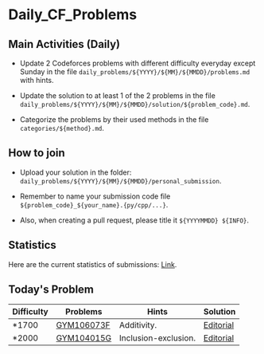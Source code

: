 # Daily_CF_Problems

## Main Activities (Daily)

- Update 2 Codeforces problems with different difficulty everyday except Sunday in the file `daily_problems/${YYYY}/${MM}/${MMDD}/problems.md` with hints.

- Update the solution to at least 1 of the 2 problems in the file `daily_problems/${YYYY}/${MM}/${MMDD}/solution/${problem_code}.md`.

- Categorize the problems by their used methods in the file `categories/${method}.md`.

## How to join

- Upload your solution in the folder: `daily_problems/${YYYY}/${MM}/${MMDD}/personal_submission`.

- Remember to name your submission code file `${problem_code}_${your_name}.{py/cpp/...}`.

- Also, when creating a pull request, please title it `${YYYYMMDD} ${INFO}`.

## Statistics

Here are the current statistics of submissions: [Link](https://yawn-sean.github.io/Daily_CF_Problems/#).

## Today's Problem

| Difficulty | Problems | Hints | Solution |
| ---------- | -------- | ----- | -------- |
| *1700 | [GYM106073F](https://codeforces.com/gym/106073/problem/F) | Additivity. | [Editorial](https://github.com/Yawn-Sean/Daily_CF_Problems/blob/main/daily_problems/2025/11/1101/solution/cf106073f.md) |
| *2000 | [GYM104015G](https://codeforces.com/gym/104015/problem/G) | Inclusion-exclusion. | [Editorial](https://github.com/Yawn-Sean/Daily_CF_Problems/blob/main/daily_problems/2025/11/1101/solution/cf104015g.md) |
